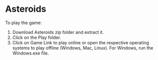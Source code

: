 # Asteroids

To play the game:
1. Download Asteroids zip folder and extract it.
2. Click on the Play folder.
2. Click on Game Link to play online or open the respective operating systems to play offline (Windows, Mac, Linux). For Windows, run the Windows.exe  file.
